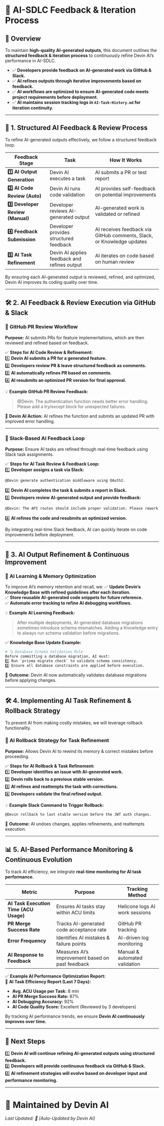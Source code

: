 # 🔄 **AI-SDLC Feedback & Iteration Process**

## 📌 **Overview**  
To maintain **high-quality AI-generated outputs**, this document outlines the **structured feedback & iteration process** to continuously refine Devin AI’s performance in AI-SDLC.

- ✅ **Developers provide feedback on AI-generated work via GitHub & Slack.**  
- ✅ **AI refines outputs through iterative improvements based on feedback.**  
- ✅ **AI workflows are optimized to ensure AI-generated code meets project requirements before deployment.**  
- ✅ **AI maintains session tracking logs in `AI-Task-History.md` for iteration continuity.**

---

## 📍 **1. Structured AI Feedback & Review Process**  
To refine AI-generated outputs effectively, we follow a structured feedback loop.

| **Feedback Stage** | **Task** | **How It Works** |
|------------------|---------|----------------|
| **1️⃣ AI Output Generation** | Devin AI executes a task | AI submits a PR or test report |
| **2️⃣ AI Code Review (Auto)** | Devin AI runs code validation | AI provides self-feedback on potential improvements |
| **3️⃣ Developer Review (Manual)** | Developer reviews AI-generated output | AI-generated work is validated or refined |
| **4️⃣ Feedback Submission** | Developer provides structured feedback | AI receives feedback via GitHub comments, Slack, or Knowledge updates |
| **5️⃣ AI Task Refinement** | Devin AI applies feedback and refines output | AI iterates on code based on human review |

By ensuring each AI-generated output is reviewed, refined, and optimized, Devin AI improves its coding quality over time.

---

## 🛠️ **2. AI Feedback & Review Execution via GitHub & Slack**  

### 📝 **GitHub PR Review Workflow**
**Purpose:** AI submits PRs for feature implementations, which are then reviewed and refined based on feedback.

✅ **Steps for AI Code Review & Refinement:**  
1️⃣ **Devin AI submits a PR for a generated feature.**  
2️⃣ **Developers review PR & leave structured feedback as comments.**  
3️⃣ **AI automatically refines PR based on comments.**  
4️⃣ **AI resubmits an optimized PR version for final approval.**  

💡 **Example GitHub PR Review Feedback:**  
> @Devin: The authentication function needs better error handling. Please add a try/except block for unexpected failures.  

🔹 **Devin AI Action:** AI refines the function and submits an updated PR with improved error handling.  

---

### 📝 **Slack-Based AI Feedback Loop**
**Purpose:** Ensure AI tasks are refined through real-time feedback using Slack task assignments.

✅ **Steps for AI Task Review & Feedback Loop:**  
1️⃣ **Developer assigns a task via Slack:**  
```bash
@Devin generate authentication middleware using OAuth2.
```
2️⃣ **Devin AI completes the task & submits a report in Slack.**  
3️⃣ **Developers review AI-generated output and provide feedback:**  
```bash
@Devin: The API routes should include proper validation. Please rework error handling.
```
4️⃣ **AI refines the code and resubmits an optimized version.**  

By integrating real-time Slack feedback, AI can quickly iterate on code improvements before deployment.

---

## 🔄 **3. AI Output Refinement & Continuous Improvement**  

### 📝 **AI Learning & Memory Optimization**
To improve AI’s memory retention and recall, we:
✅ **Update Devin’s Knowledge Base with refined guidelines after each iteration.**  
✅ **Store reusable AI-generated code snippets for future reference.**  
✅ **Automate error tracking to refine AI debugging workflows.**  

💡 **Example AI Learning Feedback:**  
> After multiple deployments, AI-generated database migrations sometimes introduce schema mismatches. Adding a Knowledge entry to always run schema validation before migrations.  

✅ **Knowledge Base Update Example:**  
```bash
# 🔍 Database Schema Validation Rule  
Before committing a database migration, AI must:  
1️⃣ Run `prisma migrate check` to validate schema consistency.  
2️⃣ Ensure all database constraints are applied before execution.
```
📌 **Outcome:** Devin AI now automatically validates database migrations before applying changes.  

---

## 🛠️ **4. Implementing AI Task Refinement & Rollback Strategy**  

To prevent AI from making costly mistakes, we will leverage rollback functionality.

### 📝 **AI Rollback Strategy for Task Refinement**
**Purpose:** Allows Devin AI to rewind its memory & correct mistakes before proceeding.

✅ **Steps for AI Rollback & Task Refinement:**  
1️⃣ **Developer identifies an issue with AI-generated work.**  
2️⃣ **Devin rolls back to a previous stable version.**  
3️⃣ **AI refines and reattempts the task with corrections.**  
4️⃣ **Developers validate the final refined output.**  

💡 **Example Slack Command to Trigger Rollback:**  
```bash
@Devin rollback to last stable version before the JWT auth changes.
```
📌 **Outcome:** AI undoes changes, applies refinements, and reattempts execution.  

---

## 📊 **5. AI-Based Performance Monitoring & Continuous Evolution**  

To track AI efficiency, we integrate **real-time monitoring for AI task performance.**

| **Metric** | **Purpose** | **Tracking Method** |
|------------|------------|-----------------|
| **AI Task Execution Time (ACU Usage)** | Ensures AI tasks stay within ACU limits | Helicone logs AI work sessions |
| **PR Merge Success Rate** | Tracks AI-generated code acceptance rate | GitHub PR tracking |
| **Error Frequency** | Identifies AI mistakes & failure points | AI-driven log monitoring |
| **AI Response to Feedback** | Measures AI’s improvement based on past feedback | Manual & automated validation |

✅ **Example AI Performance Optimization Report:**  
🚀 **AI Task Efficiency Report (Last 7 Days):**  
- **Avg. ACU Usage per Task:** 8 min  
- **AI PR Merge Success Rate:** 87%  
- **AI Debugging Accuracy:** 92%  
- **AI Code Quality Score:** Excellent (Reviewed by 3 developers)  

By tracking AI performance trends, we ensure **Devin AI continuously improves over time.**  

---

## 📌 **Next Steps**  
1️⃣ **Devin AI will continue refining AI-generated outputs using structured feedback.**  
2️⃣ **Developers will provide continuous feedback via GitHub & Slack.**  
3️⃣ **AI refinement strategies will evolve based on developer input and performance monitoring.**  

---

# 📩 **Maintained by Devin AI**  
_Last Updated: 📅 [Auto-Updated by Devin AI]_  

